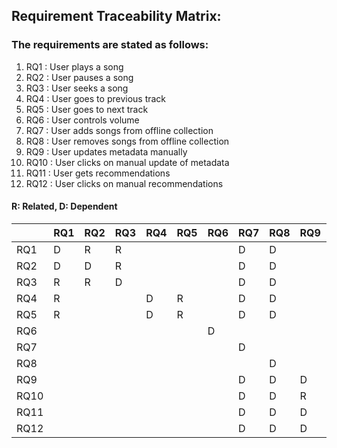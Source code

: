 ## Requirement Traceability Matrix:

### The requirements are stated as follows:
1. RQ1 : User plays a song
2. RQ2 : User pauses a song
3. RQ3 : User seeks a song
4. RQ4 : User goes to previous track
5. RQ5 : User goes to next track
6. RQ6 : User controls volume
7. RQ7 : User adds songs from offline collection
8. RQ8 : User removes songs from offline collection
9. RQ9 : User updates metadata manually
10. RQ10 : User clicks on manual update of metadata
11. RQ11 : User gets recommendations
12. RQ12 : User clicks on manual recommendations

#### R: Related, D: Dependent

|   | RQ1 | RQ2 | RQ3 | RQ4 | RQ5 | RQ6 | RQ7 | RQ8 | RQ9 | RQ10 | RQ11 | RQ12 |
| --- | --- | --- | --- | --- | --- | --- | --- | --- | --- | --- | --- | --- |
| RQ1 | D | R | R | | | | D | D | | | D | |
| RQ2 | D | D | R | | | | D | D | | | R | |
| RQ3 | R | R | D | | | | D | D | | | R | |
| RQ4 | R | | | D | R | | D | D | | | R | |
| RQ5 | R | | | D | R | | D | D | | | R | |
| RQ6 | | | | | | D | | | | | | |
| RQ7 | | | | | | | D | | | | | |
| RQ8 | | | | | | | | D | | | | |
| RQ9 | | | | | | | D | D | D | | | |
| RQ10 | | | | | | | D | D | R | D | | |
| RQ11 | | | | | | | D | D | D | D | D | |
| RQ12 | | | | | | | D | D | D | D | D | D |
